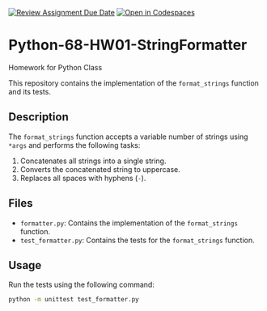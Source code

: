 [![Review Assignment Due Date](https://classroom.github.com/assets/deadline-readme-button-22041afd0340ce965d47ae6ef1cefeee28c7c493a6346c4f15d667ab976d596c.svg)](https://classroom.github.com/a/daWig8pA)
[![Open in Codespaces](https://classroom.github.com/assets/launch-codespace-2972f46106e565e64193e422d61a12cf1da4916b45550586e14ef0a7c637dd04.svg)](https://classroom.github.com/open-in-codespaces?assignment_repo_id=20009173)
# Python-68-HW01-StringFormatter
Homework for Python Class

This repository contains the implementation of the `format_strings` function and its tests.

## Description

The `format_strings` function accepts a variable number of strings using `*args` and performs the following tasks:
1. Concatenates all strings into a single string.
2. Converts the concatenated string to uppercase.
3. Replaces all spaces with hyphens (`-`).

## Files

- `formatter.py`: Contains the implementation of the `format_strings` function.
- `test_formatter.py`: Contains the tests for the `format_strings` function.

## Usage

Run the tests using the following command:

```bash
python -m unittest test_formatter.py
